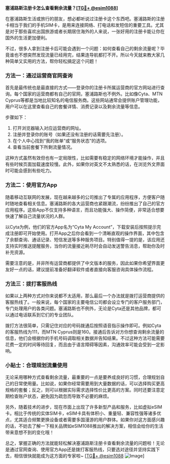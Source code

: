 **塞浦路斯注册卡怎么查看剩余流量？[[TG💪+ @esim1088](https://t.me/s/esim1088)]**

在塞浦路斯生活或旅行的朋友，想必都听说过注册卡这个东西吧。塞浦路斯的注册卡相当于我们的手机SIM卡，是用来连接网络、打电话和发短信的重要工具。尤其是对于那些喜欢出国旅游或者长期居住海外的人来说，一张好用的注册卡能让你在国外的生活更加便利。

不过，很多人拿到注册卡后可能会遇到一个问题：如何查看自己的剩余流量呢？毕竟谁也不想突然发现流量已经用完，结果连导航都打不开。所以今天就来教大家几种简单又实用的方法，帮你轻松搞定这个问题！

### 方法一：通过运营商官网查询

首先是最传统也是最直接的方式——登录你的注册卡所属运营商的官方网站进行查询。每个国家的运营商都有自己的官网，塞浦路斯也不例外。比如像Cyta、MTN Cyprus等都是当地比较知名的电信服务商。这些网站通常会提供账户管理功能，用户可以在这里查看自己的套餐详情、消费记录以及剩余流量等信息。

步骤如下：
1. 打开浏览器输入对应运营商的网址。
2. 注册并登录你的账号（如果还没有注册的话需要先注册）。
3. 在个人中心找到“我的账单”或“服务状态”的选项。
4. 查看当前套餐下所剩流量情况。

这种方式虽然有效但也有一定局限性，比如需要有稳定的网络环境才能操作，并且有些时候页面加载速度较慢。此外，如果你对英文不太熟悉的话，在浏览外文界面时可能会感到有些吃力。

### 方法二：使用官方App

随着移动互联网的发展，现在越来越多的公司推出了专属的应用程序，方便客户随时随地查看相关信息。塞浦路斯的各大运营商也紧跟潮流，纷纷推出了自己的官方应用程序。这些App不仅支持多种语言，而且功能强大、操作简便，非常适合想要快速了解自己流量状况的人群。

以Cyta为例，他们的官方App名为“Cyta My Account”，下载安装后按照提示完成注册即可开始使用。打开App之后你会看到一个清晰直观的操作界面，其中包含了余额查询、通话记录、短信发送等多种服务项目。特别值得一提的是，该应用还支持实时推送提醒服务，当你的流量接近耗尽时会自动发送警告消息，帮助你及时补充资源。

需要注意的是，并非所有运营商都提供了中文版本的服务，因此如果你希望界面更友好一点的话，建议提前准备好翻译软件或者直接向客服咨询具体操作流程。

### 方法三：拨打客服热线

如果以上两种方式对你来说都不太适用，那么最后一个办法就是拨打运营商提供的客服热线了。一般来说，每个国家的主要电信公司都会设立专门的客户服务部门，专门处理用户的各类问题。塞浦路斯也不例外，无论是Cyta还是其他品牌，都可以通过电话联系到它们的专业团队。

拨打方法很简单，只需记住对应的号码拨通后按照语音指示操作即可。例如Cyta的客服热线为111，而MTN Cyprus则是160。接通后告诉对方你想查询剩余流量的信息，他们会根据你的手机号码调取相关数据并告知结果。不过这种方法可能需要花费一定的时间等待回复，而且由于语言障碍等因素，沟通效率可能会受到一定影响。

### 小贴士：合理规划流量使用

无论采用哪种方式查看剩余流量，最重要的一点是要养成良好的习惯，合理规划自己的日常使用量。比如说，如果你经常需要用到大量数据的话，可以选择购买更高规格的套餐；反之，则可以根据实际需求选择性价比更高的方案。同时还要注意定期检查账户状态，避免因为疏忽而导致不必要的麻烦。

另外，随着技术的进步，现在市面上出现了许多新型产品和服务，比如虚拟eSIM卡。相比于传统的实体SIM卡，eSIM卡具有体积小、重量轻、兼容性强等诸多优点，尤其适合频繁更换设备或者需要多国漫游的用户群体。如果你对这方面感兴趣的话，不妨去了解一下相关品牌如eSIM1088推出的解决方案，相信会给你的生活带来意想不到的变化哦！

总之，掌握正确的方法就能轻松解决塞浦路斯注册卡查看剩余流量的问题啦！无论是通过官网查询、使用官方App还是拨打客服热线，只要选对途径并坚持实践下去，相信很快就能成为这方面的专家啦~ [[TG💪+ @esim1088](https://t.me/s/esim1088) ![Image](https://i.postimg.cc/4NQfJmqS/Snipaste-2025-05-13-00-14-12.png)]